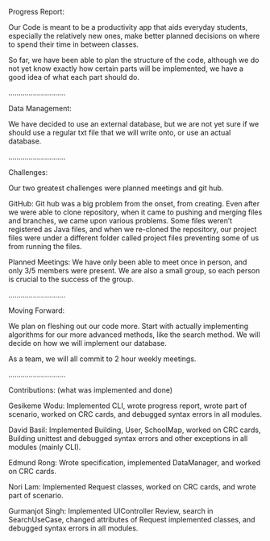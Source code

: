 Progress Report:

Our Code is meant to be a productivity app that aids everyday students, especially the relatively new ones, make better planned decisions on where to spend their time in between classes.

So far, we have been able to plan the structure of the code, although we do not yet know exactly how certain parts will be implemented, we have a good idea of what each part should do.

............................

Data Management:

We have decided to use an external database, but we are not yet sure if we should use a regular txt file that we will write onto, or use an actual database.

............................

Challenges:

Our two greatest challenges were planned meetings and git hub.

GitHub: Git hub was a big problem from the onset, from creating. Even after we were able to clone repository, when it came to pushing and merging files and branches, we came upon various problems. Some files weren’t registered as Java files, and when we re-cloned the repository, our project files were under a different folder called project files preventing some of us from running the files.

Planned Meetings: We have only been able to meet once in person, and only 3/5 members were present. We are also a small group, so each person is crucial to the success of the group.

............................

Moving Forward:

We plan on fleshing out our code more. Start with actually implementing algorithms for our more advanced methods, like the search method. We will decide on how we will implement our database.

As a team, we will all commit to 2 hour weekly meetings.

............................

Contributions: (what was implemented and done)

Gesikeme Wodu: Implemented CLI, wrote progress report, wrote part of scenario, worked on CRC cards, and debugged syntax errors in all modules.

David Basil: Implemented Building, User, SchoolMap, worked on CRC cards, Building unittest and debugged syntax errors and other exceptions in all modules (mainly CLI).

Edmund Rong: Wrote specification, implemented DataManager, and worked on CRC cards.

Nori Lam: Implemented Request classes, worked on CRC cards, and wrote part of scenario.

Gurmanjot Singh: Implemented UIController Review, search in SearchUseCase, changed attributes of Request implemented classes, and debugged syntax errors in all modules.
